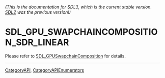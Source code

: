 ###### (This is the documentation for SDL3, which is the current stable version. [SDL2](https://wiki.libsdl.org/SDL2/) was the previous version!)
# SDL_GPU_SWAPCHAINCOMPOSITION_SDR_LINEAR

Please refer to [SDL_GPUSwapchainComposition](SDL_GPUSwapchainComposition) for details.

----
[CategoryAPI](CategoryAPI), [CategoryAPIEnumerators](CategoryAPIEnumerators)

